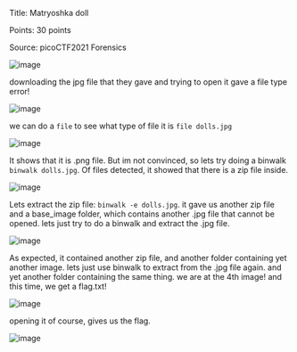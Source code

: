 Title: Matryoshka doll

Points: 30 points

Source: picoCTF2021 Forensics

![image](https://user-images.githubusercontent.com/91729496/236832161-92d8e293-7f36-405a-b5a5-aa90d7f2b538.png)

downloading the jpg file that they gave and trying to open it gave a file type error!

![image](https://user-images.githubusercontent.com/91729496/236832339-0c6074c0-d3dd-4224-9ce8-617fc9c1ddad.png)

we can do a `file` to see what type of file it is `file dolls.jpg`

![image](https://user-images.githubusercontent.com/91729496/236832494-257e9203-6ae8-4dcd-b4fe-e5d2e6e1401f.png)

It shows that it is .png file. But im not convinced, so lets try doing a binwalk `binwalk dolls.jpg`. Of files detected, it showed that there is a zip file inside.

![image](https://user-images.githubusercontent.com/91729496/236832700-4bffd9d5-48fd-418e-89f3-ca65040e2799.png)

Lets extract the zip file: `binwalk -e dolls.jpg`. it gave us another zip file and a base_image folder, which contains another .jpg file that cannot be opened. lets just try to do a binwalk and extract the .jpg file.

![image](https://user-images.githubusercontent.com/91729496/236833456-8e276504-4be7-4cec-a56d-4a8f9d254cd9.png)

As expected, it contained another zip file, and another folder containing yet another image. lets just use binwalk to extract from the .jpg file again. and yet another folder containing the same thing. we are at the 4th image!
and this time, we get a flag.txt!

![image](https://user-images.githubusercontent.com/91729496/236834088-afe378fb-4270-4a8d-bdde-fe3fc616fe26.png)

opening it of course, gives us the flag.

![image](https://user-images.githubusercontent.com/91729496/236834252-42682275-d9c8-4d2e-8eb6-315436174480.png)
